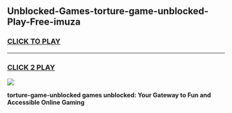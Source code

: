 
## Unblocked-Games-torture-game-unblocked-Play-Free-imuza
<h3>
<a href="https://premium76.site?title=torture-game-unblocked&ref=22A">CLICK TO PLAY</a></h3>
<hr>

<h3>
<a href="https://premium76.site?title=torture-game-unblocked&ref=22A">CLICK 2 PLAY</a>
  
</h3>

<a href="https://premium76.site?title=torture-game-unblocked&ref=22A"><img src="https://clearcache.store/games.png"></a>


**torture-game-unblocked games unblocked: Your Gateway to Fun and Accessible Online Gaming**
